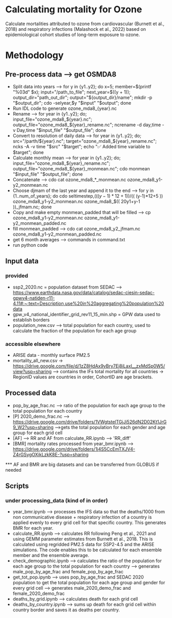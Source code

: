 # Calculating mortality for Ozone

Calculate mortalities attributed to ozone from cardiovascular (Burnett et al., 2018) and respiratory infections (Malashock et al., 2022) based on epidemiological cohort studies of long-term exposure to ozone.


# Methodology 
## Pre-process data --> get OSMDA8
- Split data into years --> for y in {y1..y2}; do   x=5;   member=$(printf "%03d" $x);   input="/path_to_file";    next_year=$((y + 1));   output_dir="path_out_dir";   output="${output_dir}/name";    mkdir -p "$output_dir";   cdo -selyear,$y "$input" "$output"; done
- Run IDL code to generate ozone_mda8_{year}.nc
- Rename --> for year in {y1..y2}; do; input_file="ozone_mda8_${year}.nc"; output_file="ozone_mda8_${year}_rename.nc"; ncrename -d day,time -v Day,time "$input_file" "$output_file"; done
- Convert to resolution of daily data --> for year in {y1..y2}; do; src="/parth/${year}.nc"; target="ozone_mda8_${year}_rename.nc"; ncks -A -v time "$src" "$target"; echo "✅ Added time variable to $target"; done
- Calculate monthly mean --> for year in {y1..y2}; do; input_file="ozone_mda8_${year}_rename.nc"; output_file="ozone_mda8_${year}_monmean.nc"; cdo monmean "$input_file" "$output_file"; done
- Concatenate --> cdo cat ozone_mda8_*_monmean.nc ozone_mda8_y1-y2_monmean.nc
- Choose djmam of the last year and append it to the end --> for y in {1..num_of_years}; do      cdo seltimestep,$(( (y-1)*12+1 ))/$(( (y-1)*12+5 )) ozone_mda8_y1-y2_monmean.nc ozone_mda8_$(( 20y1+y-1 ))_jfmam.nc;  done
- Copy and make empty monmean_padded that will be filled --> cp  ozone_mda8_y1-y2_monmean.nc ozone_mda8_y1-y2_monmean_padded.nc
- fill monmean_padded --> cdo cat ozone_mda8_y2_jfmam.nc ozone_mda8_y1-y2_monmean_padded.nc
- get 6 month averages --> commands in command.txt
- run python code


## Input data
### provided
- ssp2_2020.nc = population dataset from SEDAC --> https://www.earthdata.nasa.gov/data/catalog/sedac-ciesin-sedac-gpwv4-natiden-r11-4.11#:~:text=Description,use%20in%20aggregating%20population%20data
- gpw_v4_national_identifier_grid_rev11_15_min.shp = GPW data used to establish borders
- population_new.csv --> total population for each country, used to calculate the fraction of the population for each age group

### accessible elsewhere
- ARISE data - monthly surface PM2.5 
- mortality_all_new.csv -> https://drive.google.com/file/d/1zZ8HdAx9vBry7Ej8iLaxI__zxMdSp0W5/view?usp=sharing  --> contains the IFs total mortality for all countries -> RegionID values are countries in order, CohortID are age brackets.

## Processed data
- pop_by_age_frac.nc --> ratio of the population for each age group to the total population for each country
- [P]  2020_demo_frac.nc --> https://drive.google.com/drive/folders/1VWgtstelTGjJi526dN2D02Kt1JrG9_W2?usp=sharing -->gets the total population for each gender and age group for each grid cell
- [AF] --> RR and AF from calculate_RR.ipynb --> 'RR_diff'
- [BMR]  mortality rates processed from year_bmr.ipynb --> https://drive.google.com/drive/folders/1j4S5CcEmTXJV4-Z4rGSygOXikLzkK8E-?usp=sharing

*** AF and BMR are big datasets and can be transferred from GLOBUS if needed

## Scripts

### under processing_data (kind of in order)
- year_bmr.ipynb --> processes the IFS data so that the deaths/1000 from non communicative disease + respiratory infection of a country is applied evenly to every grid cell for that specific country. This generates BMR for each year.
- calculate_RR.ipynb --> calculates RR following Peng et al., 2021 and using GEMM parameter estimates from Burnett et al., 2018. This is calculated using regridded PM2.5 data for SSP2-4.5 and the ARISE simulations.  The code enables this to be calculated for each ensemble member and the ensemble average.
- check_demographic.ipynb --> calculates the ratio of the population for each age group to the total population for each country --> generates male_pop_by_age_frac and female_pop_by_age_frac
- get_tot_pop.ipynb --> uses pop_by_age_frac and SEDAC 2020 population to get the total population for each age group and gender for every grid cell --> generates male_2020_demo_frac and female_2020_demo_frac
- deaths_by_grid.ipynb --> calculates death for each grid cell
- deaths_by_country.ipynb --> sums up death for each grid cell within country border and saves it as deaths per country.


